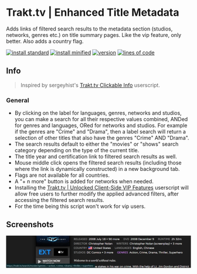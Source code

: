 # Trakt.tv | Enhanced Title Metadata
Adds links of filtered search results to the metadata section (studios, networks, genres etc.) on title summary pages. Like the vip feature, only better. Also adds a country flag.

[![install standard](https://img.shields.io/badge/install-standard-006400)](https://raw.githubusercontent.com/Fenn3c401/Trakt.tv-Userscript-Collection/main/userscripts/dist/fyk2l3vj.user.js) [![install minified](https://img.shields.io/badge/install-minified-64962a)](https://raw.githubusercontent.com/Fenn3c401/Trakt.tv-Userscript-Collection/main/userscripts/dist/fyk2l3vj.min.user.js) [![version](https://img.shields.io/badge/version-0.8.2-blue)](../../../../commits/main/userscripts/dist/fyk2l3vj.user.js) [![lines of code](https://img.shields.io/badge/loc-315-orange)](../../userscripts/dist/fyk2l3vj.user.js)

## Info
> Inspired by sergeyhist's [Trakt.tv Clickable Info](https://github.com/sergeyhist/trakt-scripts/blob/main/trakt-info.user.js) userscript.

### General
- By clicking on the label for languages, genres, networks and studios, you can make a search for all their respective values combined, ANDed for genres and languages, ORed for networks and studios.
    For example if the genres are "Crime" and "Drama", then a label search will return a selection of other titles that also have the genres "Crime" AND "Drama".
- The search results default to either the "movies" or "shows" search category depending on the type of the current title.
- The title year and certification link to filtered search results as well.
- Mouse middle click opens the filtered search results (including those where the link is dynamically constructed) in a new background tab.
- Flags are not available for all countries.
- A "+ n more" button is added for networks when needed.
- Installing the [Trakt.tv | Unlocked Client-Side VIP Features](x70tru7b.md) userscript will allow free users to further modify the applied advanced filters, after accessing the filtered search results.
- For the time being this script won't work for vip users.
## Screenshots
![Screenshot](screenshots/fyk2l3vj-1.png)
